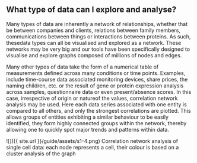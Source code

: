 ## What type of data can I explore and analyse?

Many types of data are inherently a network of relationships, whether that be between companies and clients, relations between family members, communications between things or interactions between proteins. As such, thesedata types can all be visualised and explored as a network. These networks may be very big and our tools have been specifically designed to visualise and explore graphs composed of millions of nodes and edges.

Many other types of data take the form of a numerical table of measurements defined across many conditions or time points. Examples, include time-course data associated monitoring devices, share prices, the naming children, etc. or the result of gene or protein expression analysis across samples, questionnaire data or even present/absence scores. In this case, irrespective of origin or natureof the values, correlation network analysis may be used. Here each data series associated with one entity is compared to all others, and only the strongest correlations are plotted. This allows groups of entities exhibiting a similar behaviour to be easily identified, they form highly connected groups within the network, thereby allowing one to quickly spot major trends and patterns within data.

![]({{ site.url }}/guide/assets/s1-4.png)
Correlation network analysis of single cell data: each node represents a cell, their colour is based on a cluster analysis of the graph
